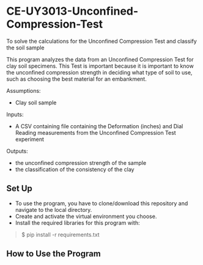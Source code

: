 # CE-UY3013-Unconfined-Compression-Test
To solve the calculations for the Unconfined Compression Test and classify the soil sample

This program analyzes the data from an Unconfined Compression Test for clay soil specimens. This Test is important because it is important to know the unconfined compression strength in deciding what type of soil to use, such as choosing the best material for an embankment.

Assumptions:

* Clay soil sample


Inputs:

* A CSV containing file containing the Deformation (inches) and Dial Reading measurements from the Unconfined Compression Test experiment


Outputs:

* the unconfined compression strength of the sample
* the classification of the consistency of the clay


## Set Up

* To use the program, you have to clone/download this repository and navigate to the local directory.
* Create and activate the virtual environment you choose.
* Install the required libraries for this program with:
> $ pip install -r requirements.txt


## How to Use the Program
